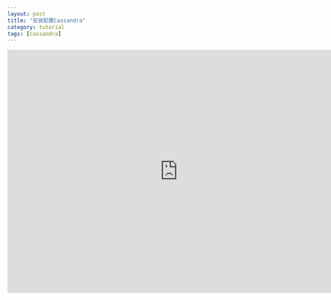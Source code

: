 ```yaml
---
layout: post
title: "安装配置Cassandra"
category: tutorial
tags: [cassandra]
---
```

<iframe src="http://slid.es/longzhang/deck/embed" width="770" height="550" scrolling="no" frameborder="0" webkitallowfullscreen="1" mozallowfullscreen="1" allowfullscreen="1"> </iframe>
